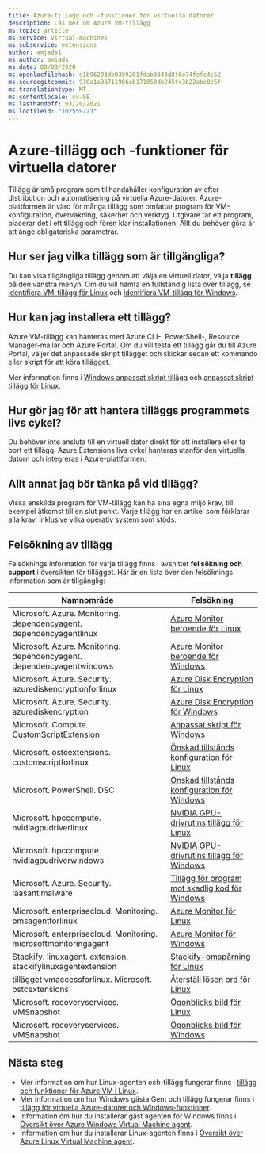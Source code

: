 ```yaml
---
title: Azure-tillägg och -funktioner för virtuella datorer
description: Läs mer om Azure VM-tillägg
ms.topic: article
ms.service: virtual-machines
ms.subservice: extensions
author: amjads1
ms.author: amjads
ms.date: 08/03/2020
ms.openlocfilehash: e1b96293db0389201fdab3340d8f0e74fefc4c52
ms.sourcegitcommit: 910a1a38711966cb171050db245fc3b22abc8c5f
ms.translationtype: MT
ms.contentlocale: sv-SE
ms.lasthandoff: 03/20/2021
ms.locfileid: "102559723"
---
```

# <a name="azure-virtual-machine-extensions-and-features"></a>Azure-tillägg och -funktioner för virtuella datorer
Tillägg är små program som tillhandahåller konfiguration av efter distribution och automatisering på virtuella Azure-datorer. Azure-plattformen är värd för många tillägg som omfattar program för VM-konfiguration, övervakning, säkerhet och verktyg. Utgivare tar ett program, placerar det i ett tillägg och fören klar installationen. Allt du behöver göra är att ange obligatoriska parametrar. 

## <a name="how-can-i-find-what-extensions-are-available"></a>Hur ser jag vilka tillägg som är tillgängliga?
Du kan visa tillgängliga tillägg genom att välja en virtuell dator, välja **tillägg** på den vänstra menyn. Om du vill hämta en fullständig lista över tillägg, se [identifiera VM-tillägg för Linux](features-linux.md) och [identifiera VM-tillägg för Windows](features-windows.md).

## <a name="how-can-i-install-an-extension"></a>Hur kan jag installera ett tillägg?
Azure VM-tillägg kan hanteras med Azure CLI-, PowerShell-, Resource Manager-mallar och Azure Portal. Om du vill testa ett tillägg går du till Azure Portal, väljer det anpassade skript tillägget och skickar sedan ett kommando eller skript för att köra tillägget.

Mer information finns i [Windows anpassat skript tillägg](custom-script-windows.md) och [anpassat skript tillägg för Linux](custom-script-linux.md).

## <a name="how-do-i-manage-extension-application-lifecycle"></a>Hur gör jag för att hantera tilläggs programmets livs cykel?
Du behöver inte ansluta till en virtuell dator direkt för att installera eller ta bort ett tillägg. Azure Extensions livs cykel hanteras utanför den virtuella datorn och integreras i Azure-plattformen.

## <a name="anything-else-i-should-be-thinking-about-for-extensions"></a>Allt annat jag bör tänka på vid tillägg?
Vissa enskilda program för VM-tillägg kan ha sina egna miljö krav, till exempel åtkomst till en slut punkt. Varje tillägg har en artikel som förklarar alla krav, inklusive vilka operativ system som stöds.

## <a name="troubleshoot-extensions"></a>Felsökning av tillägg

Felsöknings information för varje tillägg finns i avsnittet **fel sökning och support** i översikten för tillägget. Här är en lista över den felsöknings information som är tillgänglig:

| Namnområde | Felsökning |
|-----------|-----------------|
| Microsoft. Azure. Monitoring. dependencyagent. dependencyagentlinux | [Azure Monitor beroende för Linux](agent-dependency-linux.md#troubleshoot-and-support) |
| Microsoft. Azure. Monitoring. dependencyagent. dependencyagentwindows | [Azure Monitor beroende för Windows](agent-dependency-windows.md#troubleshoot-and-support) |
| Microsoft. Azure. Security. azurediskencryptionforlinux | [Azure Disk Encryption för Linux](azure-disk-enc-linux.md#troubleshoot-and-support) |
| Microsoft. Azure. Security. azurediskencryption | [Azure Disk Encryption för Windows](azure-disk-enc-windows.md#troubleshoot-and-support) |
| Microsoft. Compute. CustomScriptExtension | [Anpassat skript för Windows](custom-script-windows.md#troubleshoot-and-support) |
| Microsoft. ostcextensions. customscriptforlinux | [Önskad tillstånds konfiguration för Linux](dsc-linux.md#troubleshoot-and-support) |
| Microsoft. PowerShell. DSC | [Önskad tillstånds konfiguration för Windows](dsc-windows.md#troubleshoot-and-support) |
| Microsoft. hpccompute. nvidiagpudriverlinux | [NVIDIA GPU-drivrutins tillägg för Linux](hpccompute-gpu-linux.md#troubleshoot-and-support) |
| Microsoft. hpccompute. nvidiagpudriverwindows | [NVIDIA GPU-drivrutins tillägg för Windows](hpccompute-gpu-windows.md#troubleshoot-and-support) |
| Microsoft. Azure. Security. iaasantimalware | [Tillägg för program mot skadlig kod för Windows](iaas-antimalware-windows.md#troubleshoot-and-support) |
| Microsoft. enterprisecloud. Monitoring. omsagentforlinux | [Azure Monitor för Linux](oms-linux.md#troubleshoot-and-support)
| Microsoft. enterprisecloud. Monitoring. microsoftmonitoringagent | [Azure Monitor för Windows](oms-windows.md#troubleshoot-and-support) |
| Stackify. linuxagent. extension. stackifylinuxagentextension | [Stackify-omspårning för Linux](stackify-retrace-linux.md#troubleshoot-and-support) |
| tillägget vmaccessforlinux. Microsoft. ostcextensions | [Återställ lösen ord för Linux](vmaccess.md#troubleshoot-and-support) |
| Microsoft. recoveryservices. VMSnapshot | [Ögonblicks bild för Linux](vmsnapshot-linux.md#troubleshoot-and-support) |
| Microsoft. recoveryservices. VMSnapshot | [Ögonblicks bild för Windows](vmsnapshot-windows.md#troubleshoot-and-support) |


## <a name="next-steps"></a>Nästa steg
* Mer information om hur Linux-agenten och-tillägg fungerar finns i [tillägg och funktioner för Azure VM i Linux](features-linux.md).
* Mer information om hur Windows gästa Gent och tillägg fungerar finns i [tillägg för virtuella Azure-datorer och Windows-funktioner](features-windows.md).  
* Information om hur du installerar gäst agenten för Windows finns i [Översikt över Azure Windows Virtual Machine agent](agent-windows.md).  
* Information om hur du installerar Linux-agenten finns i [Översikt över Azure Linux Virtual Machine agent](agent-linux.md).  

